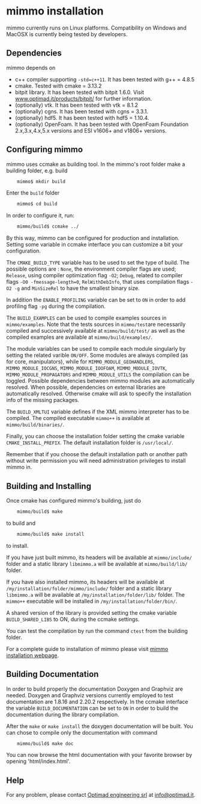 # mimmo installation

mimmo currently runs on Linux platforms. Compatibility on Windows and MacOSX is currently being tested by developers.

## Dependencies
mimmo depends on
* c++ compiler supporting `-std=c++11`. It has been tested with g++ = 4.8.5
* cmake. Tested with cmake = 3.13.2
* bitpit library. It has been tested with bitpit 1.6.0. Visit www.optimad.it/products/bitpit/ for further information.
* (optionally) vtk. It has been tested with vtk = 8.1.2
* (optionally) cgns. It has been tested with cgns = 3.3.1.
* (optionally) hdf5. It has been tested with hdf5 = 1.10.4.
* (optionally) OpenFoam. It has been tested with OpenFoam Foundation 2.x,3.x,4.x,5.x versions and ESI v1606+ and v1806+ versions.


<!--- * (optionally) PETSc library. It has been tested with PETSc 3.10.3. -->
<!--- * lapacke/lapack libraries. It has been tested with Lapack v3.5.0, v3.8.0 -->
<!--- * xml2 libraries. (should be provided by default on Linux system). Tested with LibXml2 >= 2.9.1 -->
<!--- * (optionally) MPI implementation. It has been tested with OpenMPI >= 4.0.0. -->


## Configuring mimmo
mimmo uses ccmake as building tool.
In the mimmo's root folder make a building folder, e.g. build
```bash
    mimmo$ mkdir build
```
Enter the `build` folder
```bash
    mimmo$ cd build
```
 In order to configure it, run:
```bash
    mimmo/build$ ccmake ../
```

 By this way, mimmo can be configured for production and installation.
Setting some variable in ccmake interface you can customize a bit your configuration.

The `CMAKE_BUILD_TYPE` variable has to be used to set the type of build. The possible options are : `None`, the environment compiler flags are used; `Release`, using compiler optimization flag `-O2`; `Debug`, related to compiler flags `-O0 -fmessage-length=0`, `RelWithDebInfo`, that uses compilation flags `-O2 -g` and `MinSizeRel` to have the smallest binary size.

In addition the `ENABLE_PROFILING` variable can be set to `ON` in order to add profiling flag `-pg` during the compilation.

<!-- The `ENABLE_MPI` variable can be used to compile the parallel implementation of the mimmo packages and to allow the dependency on MPI libraries. -->

The `BUILD_EXAMPLES` can be used to compile examples sources in `mimmo/examples`. Note that the tests sources in `mimmo/test`are necessarily compiled and successively available at `mimmo/build/test/` as well as the compiled examples are available at `mimmo/build/examples/`.

The module variables  can be used to compile each module singularly by setting the related varible `ON/OFF`. Some modules are always compiled (as for core, manipulators), while for `MIMMO_MODULE_GEOHANDLERS`, `MIMMO_MODULE_IOCGNS`, `MIMMO_MODULE_IOOFOAM`, `MIMMO_MODULE_IOVTK`, `MIMMO_MODULE_PROPAGATORS` and `MIMMO_MODULE_UTILS` the compilation can be toggled. Possible dependencies between mimmo modules are automatically resolved.
When possible, dependencies on external libraries are automatically resolved. Otherwise cmake will ask to specify the installation info of the missing packages.

The `BUILD_XMLTUI` variable defines if the XML mimmo interpreter has to be compiled. The compiled executable `mimmo++` is available at `mimmo/build/binaries/`.

Finally, you can choose the installation folder setting the cmake variable `CMAKE_INSTALL_PREFIX`. The default installation folder is `/usr/local/`.

Remember that if you choose the default installation path or another path without write permission you will need administration privileges to install mimmo in.

## Building and Installing
Once cmake has configured mimmo's building, just do
```bash
    mimmo/build$ make   
```
to build and
```bash
    mimmo/build$ make install   
```
to install.

If you have just built mimmo, its headers will be available at `mimmo/include/` folder and a static library `libmimmo.a` will be available at `mimmo/build/lib/` folder.

<!--- (or `libmimmo_MPI.a` in case of parallel compilation) -->

If you have also installed mimmo, its headers will be available at `/my/installation/folder/mimmo/include/` folder and a static library `libmimmo.a` will be available at `/my/installation/folder/lib/` folder. The `mimmo++` executable will be installed in `/my/installation/folder/bin/`.

A shared version of the library is provided setting the cmake variable `BUILD_SHARED_LIBS` to ON, during the ccmake settings.

You can test the compilation by run the command `ctest` from the building folder.

For a complete guide to installation of mimmo please visit
<a href="http://www.optimad.github.io/mimmo/documentation/installation.html">mimmo installation webpage</a>.

## Building Documentation
In order to build properly the documentation Doxygen and Graphviz are needed.
Doxygen and Graphviz versions currently employed to test documentation are 1.8.16 and 2.20.2 respectively.
In the ccmake interface the variable `BUILD_DOCUMENTATION` can be set to `ON` in order to build the documentation during the library compilation.

<!-- If turned on the new variable `DOC_EXTRACT_PRIVATE` can be used to include all the private class members in the documentation. -->

After the `make` or `make install` the doxygen documentation will be built. You can chose to compile only the documentation with command
```bash
    mimmo/build$ make doc   
```
You can now browse the html documentation with your favorite browser by opening 'html/index.html'.

## Help
For any problem, please contact <a href="http://www.optimad.it">Optimad engineering srl</a> at info@optimad.it.
